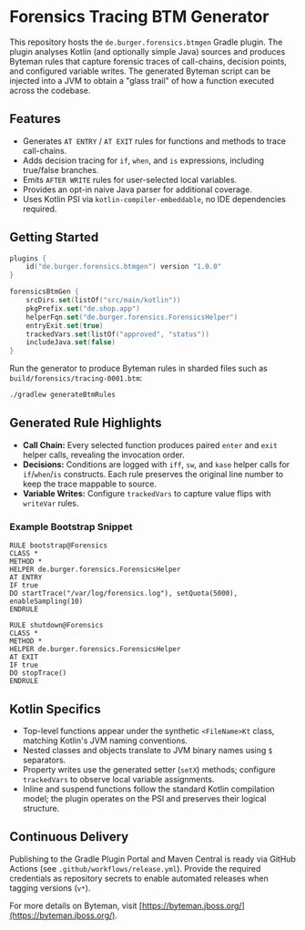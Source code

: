 # Forensics Tracing BTM Generator

This repository hosts the `de.burger.forensics.btmgen` Gradle plugin. The plugin analyses Kotlin (and optionally simple Java) sources and produces Byteman rules that capture forensic traces of call-chains, decision points, and configured variable writes. The generated Byteman script can be injected into a JVM to obtain a "glass trail" of how a function executed across the codebase.

## Features

- Generates `AT ENTRY` / `AT EXIT` rules for functions and methods to trace call-chains.
- Adds decision tracing for `if`, `when`, and `is` expressions, including true/false branches.
- Emits `AFTER WRITE` rules for user-selected local variables.
- Provides an opt-in naive Java parser for additional coverage.
- Uses Kotlin PSI via `kotlin-compiler-embeddable`, no IDE dependencies required.

## Getting Started

```kotlin
plugins {
    id("de.burger.forensics.btmgen") version "1.0.0"
}

forensicsBtmGen {
    srcDirs.set(listOf("src/main/kotlin"))
    pkgPrefix.set("de.shop.app")
    helperFqn.set("de.burger.forensics.ForensicsHelper")
    entryExit.set(true)
    trackedVars.set(listOf("approved", "status"))
    includeJava.set(false)
}
```

Run the generator to produce Byteman rules in sharded files such as `build/forensics/tracing-0001.btm`:

```bash
./gradlew generateBtmRules
```

## Generated Rule Highlights

- **Call Chain:** Every selected function produces paired `enter` and `exit` helper calls, revealing the invocation order.
- **Decisions:** Conditions are logged with `iff`, `sw`, and `kase` helper calls for `if`/`when`/`is` constructs. Each rule preserves the original line number to keep the trace mappable to source.
- **Variable Writes:** Configure `trackedVars` to capture value flips with `writeVar` rules.

### Example Bootstrap Snippet

```byteman
RULE bootstrap@Forensics
CLASS *
METHOD *
HELPER de.burger.forensics.ForensicsHelper
AT ENTRY
IF true
DO startTrace("/var/log/forensics.log"), setQuota(5000), enableSampling(10)
ENDRULE

RULE shutdown@Forensics
CLASS *
METHOD *
HELPER de.burger.forensics.ForensicsHelper
AT EXIT
IF true
DO stopTrace()
ENDRULE
```

## Kotlin Specifics

- Top-level functions appear under the synthetic `<FileName>Kt` class, matching Kotlin's JVM naming conventions.
- Nested classes and objects translate to JVM binary names using `$` separators.
- Property writes use the generated setter (`setX`) methods; configure `trackedVars` to observe local variable assignments.
- Inline and suspend functions follow the standard Kotlin compilation model; the plugin operates on the PSI and preserves their logical structure.

## Continuous Delivery

Publishing to the Gradle Plugin Portal and Maven Central is ready via GitHub Actions (see `.github/workflows/release.yml`). Provide the required credentials as repository secrets to enable automated releases when tagging versions (`v*`).

For more details on Byteman, visit [https://byteman.jboss.org/](https://byteman.jboss.org/).
